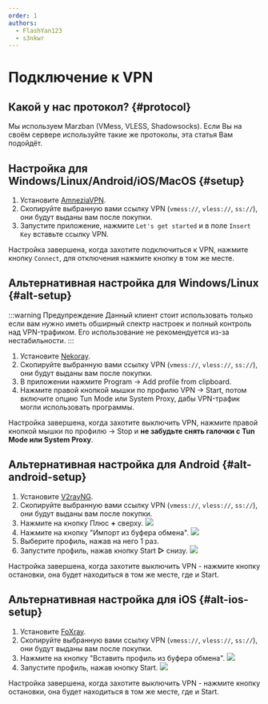 ```yaml
---
order: 1
authors:
  - FlashYan123
  - s3nkwr
---
```


# Подключение к VPN

## Какой у нас протокол? {#protocol}

Мы используем Marzban (VMess, VLESS, Shadowsocks).
Если Вы на своём сервере используйте такие же протоколы, эта статья Вам подойдёт.

## Настройка для Windows/Linux/Android/iOS/MacOS {#setup}

1. Установите [AmneziaVPN](https://amnezia.org/ru/downloads).
2. Скопируйте выбранную вами ссылку VPN (`vmess://`, `vless://`, `ss://`), они будут выданы вам после покупки.
3. Запустите приложение, нажмите `Let's get started` и в поле `Insert Key` вставьте ссылку VPN.

Настройка завершена, когда захотите подключиться к VPN, нажмите кнопку `Connect`, для отключения нажмите кнопку в том же месте.

## Альтернативная настройка для Windows/Linux {#alt-setup}

:::warning Предупреждение
Данный клиент стоит использовать только если вам нужно иметь обширный спектр настроек и полный контроль над VPN-трафиком. Его использование не рекомендуется из-за нестабильности.
:::

1. Установите [Nekoray](https://github.com/MatsuriDayo/nekoray/releases).
2. Скопируйте выбранную вами ссылку VPN (`vmess://`, `vless://`, `ss://`), они будут выданы вам после покупки.
3. В приложении нажмите Program -> Add profile from clipboard.
4. Нажмите правой кнопкой мышки по профилю VPN -> Start, потом включите опцию Tun Mode или System Proxy, дабы VPN-трафик могли использовать программы.

Настройка завершена, когда захотите выключить VPN, нажмите правой кнопкой мышки по профилю -> Stop и **не забудьте снять галочки с Tun Mode или System Proxy**.

## Альтернативная настройка для Android {#alt-android-setup}

1. Установите [V2rayNG](https://play.google.com/store/apps/details?id=com.v2ray.ang).
2. Скопируйте выбранную вами ссылку VPN (`vmess://`, `vless://`, `ss://`), они будут выданы вам после покупки.
3. Нажмите на кнопку Плюс **+** сверху.
   ![](/host/vpn/v2rayplus.jpg)
4. Нажмите на кнопку "Импорт из буфера обмена".
   ![](/host/vpn/v2rayclip.jpg)
5. Выберите профиль, нажав на него 1 раз.
6. Запустите профиль, нажав кнопку Start **▷** снизу.
   ![](/host/vpn/v2raystart.jpg)

Настройка завершена, когда захотите выключить VPN - нажмите кнопку остановки, она будет находиться в том же месте, где и Start.

## Альтернативная настройка для iOS {#alt-ios-setup}

1. Установите [FoXray](https://apps.apple.com/us/app/foxray/id6448898396).
2. Скопируйте выбранную вами ссылку VPN (`vmess://`, `vless://`, `ss://`), они будут выданы вам после покупки.
3. Нажмите на кнопку "Вставить профиль из буфера обмена".
   ![](/host/vpn/foxrayclip.jpg)
4. Запустите профиль, нажав кнопку Start.
   ![](/host/vpn/foxraystart.jpg)

Настройка завершена, когда захотите выключить VPN - нажмите кнопку остановки, она будет находиться в том же месте, где и Start.
